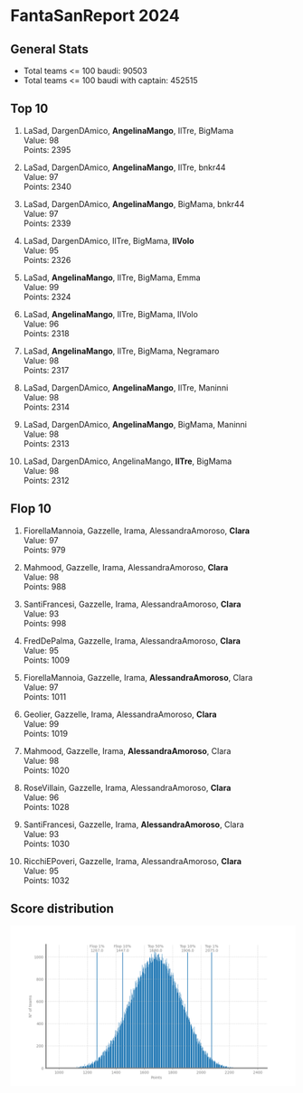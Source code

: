 # FantaSanReport 2024
## General Stats
* Total teams <= 100 baudi: 90503
* Total teams <= 100 baudi with captain: 452515

## Top 10
1. LaSad, DargenDAmico, **AngelinaMango**, IlTre, BigMama
<br>Value: 98
<br>Points: 2395

2. LaSad, DargenDAmico, **AngelinaMango**, IlTre, bnkr44
<br>Value: 97
<br>Points: 2340

3. LaSad, DargenDAmico, **AngelinaMango**, BigMama, bnkr44
<br>Value: 97
<br>Points: 2339

4. LaSad, DargenDAmico, IlTre, BigMama, **IlVolo**
<br>Value: 95
<br>Points: 2326

5. LaSad, **AngelinaMango**, IlTre, BigMama, Emma
<br>Value: 99
<br>Points: 2324

6. LaSad, **AngelinaMango**, IlTre, BigMama, IlVolo
<br>Value: 96
<br>Points: 2318

7. LaSad, **AngelinaMango**, IlTre, BigMama, Negramaro
<br>Value: 98
<br>Points: 2317

8. LaSad, DargenDAmico, **AngelinaMango**, IlTre, Maninni
<br>Value: 98
<br>Points: 2314

9. LaSad, DargenDAmico, **AngelinaMango**, BigMama, Maninni
<br>Value: 98
<br>Points: 2313

10. LaSad, DargenDAmico, AngelinaMango, **IlTre**, BigMama
<br>Value: 98
<br>Points: 2312

## Flop 10
1. FiorellaMannoia, Gazzelle, Irama, AlessandraAmoroso, **Clara**
<br>Value: 97
<br>Points: 979

2. Mahmood, Gazzelle, Irama, AlessandraAmoroso, **Clara**
<br>Value: 98
<br>Points: 988

3. SantiFrancesi, Gazzelle, Irama, AlessandraAmoroso, **Clara**
<br>Value: 93
<br>Points: 998

4. FredDePalma, Gazzelle, Irama, AlessandraAmoroso, **Clara**
<br>Value: 95
<br>Points: 1009

5. FiorellaMannoia, Gazzelle, Irama, **AlessandraAmoroso**, Clara
<br>Value: 97
<br>Points: 1011

6. Geolier, Gazzelle, Irama, AlessandraAmoroso, **Clara**
<br>Value: 99
<br>Points: 1019

7. Mahmood, Gazzelle, Irama, **AlessandraAmoroso**, Clara
<br>Value: 98
<br>Points: 1020

8. RoseVillain, Gazzelle, Irama, AlessandraAmoroso, **Clara**
<br>Value: 96
<br>Points: 1028

9. SantiFrancesi, Gazzelle, Irama, **AlessandraAmoroso**, Clara
<br>Value: 93
<br>Points: 1030

10. RicchiEPoveri, Gazzelle, Irama, AlessandraAmoroso, **Clara**
<br>Value: 95
<br>Points: 1032

## Score distribution
![Score distribution histogram](./plot/2024points_distribution.png)